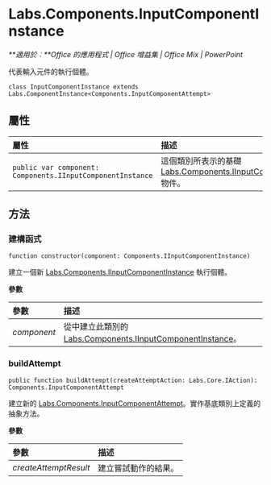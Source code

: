 
# <a name="labs.components.inputcomponentinstance"></a>Labs.Components.InputComponentInstance

 _**適用於︰**Office 的應用程式 | Office 增益集 | Office Mix | PowerPoint_

代表輸入元件的執行個體。

```
class InputComponentInstance extends Labs.ComponentInstance<Components.InputComponentAttempt>
```


## <a name="properties"></a>屬性


|屬性	|描述|
|:-----|:-----|
| `public var component: Components.IInputComponentInstance`|這個類別所表示的基礎 [Labs.Components.IInputComponentInstance](../../reference/office-mix/labs.components.iinputcomponentinstance.md) 物件。|

## <a name="methods"></a>方法




### <a name="constructor"></a>建構函式

 `function constructor(component: Components.IInputComponentInstance)`

建立一個新 [Labs.Components.IInputComponentInstance](../../reference/office-mix/labs.components.iinputcomponentinstance.md) 執行個體。

 **參數**


|參數|描述|
|:-----|:-----|
| _component_|從中建立此類別的 [Labs.Components.IInputComponentInstance](../../reference/office-mix/labs.components.iinputcomponentinstance.md)。|

### <a name="buildattempt"></a>buildAttempt

 `public function buildAttempt(createAttemptAction: Labs.Core.IAction): Components.InputComponentAttempt`

建立新的 [Labs.Components.InputComponentAttempt](../../reference/office-mix/labs.components.inputcomponentattempt.md)。實作基底類別上定義的抽象方法。

 **參數**


|參數|描述|
|:-----|:-----|
| _createAttemptResult_|建立嘗試動作的結果。|
